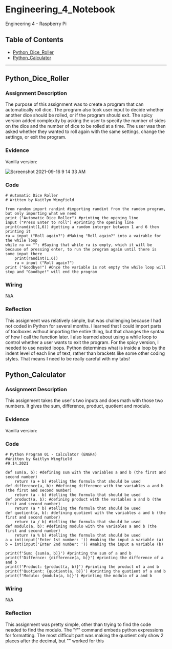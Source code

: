 # Engineering_4_Notebook
Engineering 4 - Raspberry Pi
## Table of Contents
* [Python_Dice_Roller](#PythonDiceRoller)
* [Python_Calculator](#Python_Calculator)
---

## Python_Dice_Roller
### Assignment Description

The purpose of this assignment was to create a program that can automatically roll dice. The program also took user input to decide whether another dice should be rolled, or if the program should exit. The spicy version added complexity by asking the user to specify the number of sides on the dice and the number of dice to be rolled at a time. The user was then asked whether they wanted to roll again with the same settings, change the settings, or exit the program. 

### Evidence 

Vanilla version:

![Screenshot 2021-09-16 9 14 33 AM](https://user-images.githubusercontent.com/60272021/133620528-a9fa2457-316c-4b7f-b66c-69d0ff2f71e8.png)


### Code
```
# Automatic Dice Roller
# Written by Kaitlyn Wingfield

from random import randint #importing randint from the random program, but only importing what we need
print ("Automatic Dice Roller") #printing the opening line
input ("Press Enter to roll") #printing the opening line
print(randint(1,6)) #getting a random interger between 1 and 6 then printing it
ra = input ("Roll again?") #Making "Roll again?" into a vairable for the while loop
while ra == "": #Saying that while ra is empty, which it will be because of pressing enter, to run the program again until there is some input there
    print(randint(1,6)) 
    ra = input ("Roll again?") 
print ("Goodbye!") #Once the variable is not empty the while loop will stop and "Goodbye!" will end the program
```
### Wiring

N/A

### Reflection
This assignment was relatively simple, but was challenging because I had not coded in Python for several months. I learned that I could import parts of toolboxes without importing the entire thing, but that changes the syntax of how I call the function later. I also learned about using a while loop to control whether a user wants to exit the program. For the spicy version, I needed to use nested loops. Python determines what is inside a loop by the indent level of each line of text, rather than brackets like some other coding styles. That means I need to be really careful with my tabs!

## Python_Calculator

### Assignment Description

This assignment takes the user's two inputs and does math with those two numbers. It gives the sum, difference, product, quotient and modulo.
### Evidence 

Vanilla version:


### Code
```
# Python Program 01 - Calculator (ENGR4)
#Written by Kaitlyn Wingfield
#9.14.2021

def sum(a, b): #defining sum with the variables a and b (the first and second number) 
    return (a + b) #telling the formula that should be used
def difference(a, b): #defining difference with the variables a and b (the first and second number) 
    return (a - b) #telling the formula that should be used
def product(a, b): #defining product with the variables a and b (the first and second number) 
    return (a * b) #telling the formula that should be used
def quotient(a, b): #defining quotient with the variables a and b (the first and second number) 
    return (a / b) #telling the formula that should be used
def modulo(a, b): #defining modulo with the variables a and b (the first and second number) 
    return (a % b) #telling the formula that should be used
a = int(input('Enter 1st number: ')) #making the input a variable (a)
b = int(input('Enter 2nd number: ')) #making the input a variable (b)

print(f'Sum: {sum(a, b)}') #printing the sum of a and b
print(f'Differnce: {difference(a, b)}') #printing the difference of a and b
print(f'Product: {product(a, b)}') #printing the product of a and b
print(f'Quotient: {quotient(a, b)}') #printing the quotient of a and b
print(f'Modulo: {modulo(a, b)}') #printing the modulo of a and b
```

### Wiring

N/A

### Reflection
This assignment was pretty simple, other than trying to find the code needed to find the modulo. The "f'" command embeds python expressions for formatting. The most difficult part was making the quotient only show 2 places after the decimal, but "" worked for this



